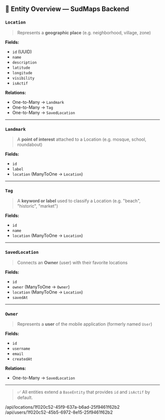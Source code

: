 ## 🧱 Entity Overview — SudMaps Backend

### `Location`
> Represents a **geographic place** (e.g. neighborhood, village, zone)

**Fields:**
- `id` (UUID)
- `name`
- `description`
- `latitude`
- `longitude`
- `visibility`
- `isActif`

**Relations:**
- One-to-Many → `Landmark`
- One-to-Many → `Tag`
- One-to-Many → `SavedLocation`

---

### `Landmark`
> A **point of interest** attached to a Location (e.g. mosque, school, roundabout)

**Fields:**
- `id`
- `label`
- `location` (ManyToOne → `Location`)

---

### `Tag`
> A **keyword or label** used to classify a Location (e.g. "beach", "historic", "market")

**Fields:**
- `id`
- `name`
- `location` (ManyToOne → `Location`)

---

### `SavedLocation`
> Connects an **Owner** (user) with their favorite locations

**Fields:**
- `id`
- `owner` (ManyToOne → `Owner`)
- `location` (ManyToOne → `Location`)
- `savedAt`

---

### `Owner`
> Represents a **user** of the mobile application (formerly named `User`)

**Fields:**
- `id`
- `username`
- `email`
- `createdAt`

**Relations:**
- One-to-Many → `SavedLocation`

---

> ✅ All entities extend a `BaseEntity` that provides `id` and `isActif` by default.

/api/locations/1f020c52-45f9-637a-b6ad-25f9461f62b2
/api/users/1f020c52-45b5-6972-8e15-25f9461f62b2